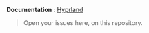**Documentation** : [Hyprland](https://wiki.archcraft.io/docs/wayland-compositors/hyprland)

> Open your issues here, on this repository.
